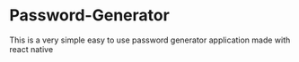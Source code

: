 # Password-Generator
This is a very simple easy to use password generator application made with react native 
